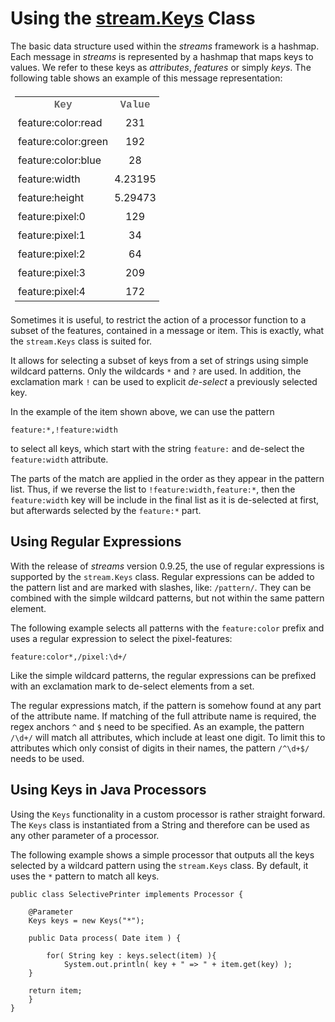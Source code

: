 
# Using the <a target="_blank" href="https://sfb876.de/streams/apidocs/index.html?stream/Keys.html">stream.Keys</a> Class

The basic data structure used within the *streams* framework is a hashmap. Each
message in *streams* is represented by a hashmap that maps keys to values. We
refer to these keys as *attributes*, *features* or simply *keys*. The following
table shows an example of this message representation:

<div style="margin: auto; text-align: center; width: 500px;" class="figure">
	<table style="padding: 5px;">
		<tr>
			<th style="font-family: Courier; font-weight: bold; color: #666;">Key</th>
			<th style="font-family: Courier; font-weight: bold; color: #666;">Value</th>
		</tr>
		<tr>
			<td style="padding: 5px;">feature:color:read</td>
			<td style="padding: 5px; text-align: center;">231</td>
		</tr>
		<tr>
			<td style="padding: 5px;">feature:color:green</td>
			<td style="padding: 5px; text-align: center;">192</td>
		</tr>
		<tr>
			<td style="padding: 5px;">feature:color:blue</td>
			<td style="padding: 5px; text-align: center;">28</td>
		</tr>
		<tr>
			<td style="padding: 5px;">feature:width</td>
			<td style="padding: 5px; text-align: center;">4.23195</td>
		</tr>
		<tr>
			<td style="padding: 5px;">feature:height</td>
			<td style="padding: 5px; text-align: center;">5.29473</td>
		</tr>
		<tr>
			<td style="padding: 5px;">feature:pixel:0</td>
			<td style="padding: 5px; text-align: center;">129</td>
		</tr>
		<tr>
			<td style="padding: 5px;">feature:pixel:1</td>
			<td style="padding: 5px; text-align: center;">34</td>
		</tr>
		<tr>
			<td style="padding: 5px;">feature:pixel:2</td>
			<td style="padding: 5px; text-align: center;">64</td>
		</tr>
		<tr>
			<td style="padding: 5px;">feature:pixel:3</td>
			<td style="padding: 5px; text-align: center;">209</td>
		</tr>
		<tr>
			<td style="padding: 5px;">feature:pixel:4</td>
			<td style="padding: 5px; text-align: center;">172</td>
		</tr>
	</table>
</div>

Sometimes it is useful, to restrict the action of a processor function to a subset
of the features, contained in a message or item. This is exactly, what the `stream.Keys`
class is suited for.

It allows for selecting a subset of keys from a set of strings using simple wildcard patterns.
Only the wildcards `*` and `?` are used. In addition, the exclamation mark `!` can be used to
explicit *de-select* a previously selected key.

In the example of the item shown above, we can use the pattern 

``feature:*,!feature:width``

to select all keys, which start with the string `feature:` and de-select the `feature:width`
attribute. 

The parts of the match are applied in the order as they appear in the pattern list. Thus, if
we reverse the list to `!feature:width,feature:*`, then the `feature:width` key will be include
in the final list as it is de-selected at first, but afterwards selected by the `feature:*` part.


## Using Regular Expressions

With the release of *streams* version 0.9.25, the use of regular expressions is supported by
the `stream.Keys` class. Regular expressions can be added to the pattern list and are marked
with slashes, like: `/pattern/`. They can be combined with the simple wildcard patterns, but
not within the same pattern element.

The following example selects all patterns with the `feature:color` prefix and uses a regular
expression to select the pixel-features:

``feature:color*,/pixel:\d+/``

Like the simple wildcard patterns, the regular expressions can be prefixed with an exclamation
mark to de-select elements from a set.


The regular expressions match, if the pattern is somehow found at any part of the attribute
name. If matching of the full attribute name is required, the regex anchors ``^``
and ``$`` need to be specified. As an example, the pattern `/\d+/` will match all 
attributes, which include at least one digit. To limit this to attributes which only consist
of digits in their names, the pattern `/^\d+$/` needs to be used.


## Using **Keys** in Java Processors

Using the `Keys` functionality in a custom processor is rather straight forward. The `Keys`
class is instantiated from a String and therefore can be used as any other parameter of a
processor.

The following example shows a simple processor that outputs all the keys selected by a wildcard
pattern using the `stream.Keys` class. By default, it uses the `*` pattern to match all keys.


    public class SelectivePrinter implements Processor {

		@Parameter
		Keys keys = new Keys("*");

		public Data process( Date item ) {

			for( String key : keys.select(item) ){
				System.out.println( key + " => " + item.get(key) );
		}

		return item;
		}
	}